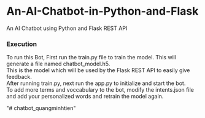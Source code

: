 # An-AI-Chatbot-in-Python-and-Flask
An AI Chatbot using Python and Flask REST API 
<h3>Execution</h3>
<p>To run this Bot, First run the train.py file to train the model. This will generate a file named chatbot_model.h5. <br>
This is the model which will be used by the Flask REST API to easily give feedback.<br>
After running train.py, next run the app.py to initialize and start the bot.<br>
To add more terms and voccabulary to the bot, modify the intents.json file and add your personalized words and retrain the model again.</p>
"# chatbot_quangminhtien" 
